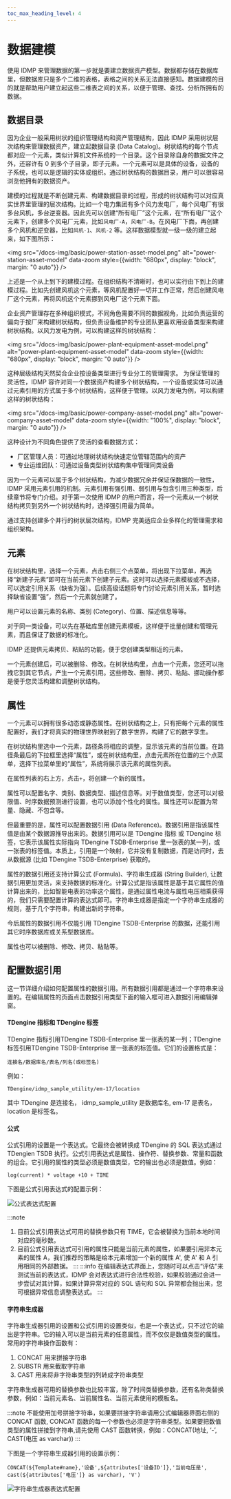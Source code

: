 ```yaml
---
toc_max_heading_level: 4
---
```


# 数据建模

使用 IDMP 来管理数据的第一步就是要建立数据资产模型。数据都存储在数据库里，但数据库只是多个二维的表格，表格之间的关系无法直接感知。数据建模的目的就是帮助用户建立起这些二维表之间的关系，以便于管理、查找、分析所拥有的数据。

## 数据目录

因为企业一般采用树状的组织管理结构和资产管理结构，因此 IDMP 采用树状层次结构来管理数据资产，建立起数据目录 (Data Catalog)。树状结构的每个节点都对应一个元素，类似计算机文件系统的一个目录。这个目录除自身的数据文件之外，还容许有 0 到多个子目录，即子元素。一个元素可以是具体的设备，设备的子系统，也可以是逻辑的实体或组织。通过树状结构的数据目录，用户可以很容易浏览他拥有的数据资产。

建模的过程就是不断创建元素、构建数据目录的过程，形成的树状结构可以对应真实世界里管理的层次结构。比如一个电力集团有多个风力发电厂，每个风电厂有很多台风机，多台逆变器。因此先可以创建“所有电厂”这个元素，在“所有电厂”这个元素下，创建多个风电厂元素，比如`风电厂-A`，`风电厂-B`。在风电厂下面，再创建多个风机和逆变器，比如`风机-1`、`风机-2` 等。这样数据模型就一级一级的建立起来，如下图所示：

<img
src="/docs-img/basic/power-station-asset-model.png"
alt="power-station-asset-model" data-zoom style={{width: "680px", display: "block", margin: "0 auto"}} />

上述是一个从上到下的建模过程。在组织结构不清晰时，也可以实行由下到上的建模过程。比如先创建风机这个元素，等风机配置好一切并工作正常，然后创建风电厂这个元素，再将风机这个元素挪到风电厂这个元素下面。

企业资产管理存在多种组织模式，不同角色需要不同的数据视角，比如负责运营的偏向于按厂来构建树状结构，但负责设备维护的专业团队更喜欢用设备类型来构建树状结构。以风力发电为例，可以构建这样的树状结构：

<img src="/docs-img/basic/power-plant-equipment-asset-model.png"
alt="power-plant-equipment-asset-model" data-zoom style={{width: "680px", display: "block", margin: "0 auto"}} />

这种层级结构天然契合企业按设备类型进行专业分工的管理需求。
为保证管理的灵活性，IDMP 容许对同一个数据资产构建多个树状结构，一个设备或实体可以通过元素引用的方式属于多个树状结构，这样便于管理。以风力发电为例，可以构建这样的树状结构：

<img src="/docs-img/basic/power-company-asset-model.png" alt="power-company-asset-model" data-zoom  style={{width: "100%", display: "block", margin: "0 auto"}} />

这种设计为不同角色提供了灵活的查看数据方式：

- 厂区管理人员：可通过地理树状结构快速定位管辖范围内的资产
- 专业运维团队：可通过设备类型树状结构集中管理同类设备

因为一个元素可以属于多个树状结构，为减少数据冗余并保证保数据的一致性，IDMP 采用元素引用的机制。元素引用有强引用、弱引用与包含引用三种类型，后续章节将专门介绍。对于第一次使用 IDMP 的用户而言，将一个元素从一个树状结构拷贝到另外一个树状结构时，选择强引用最为简单。

通过支持创建多个并行的树状层次结构，IDMP 完美适应企业多样化的管理需求和组织架构。

## 元素

在树状结构里，选择一个元素，点击右侧三个点菜单，将出现下拉菜单，再选择“新建子元素”即可在当前元素下创建子元素。这时可以选择元素模板或不选择，可以选定引用关系（缺省为强）。后续高级话题将专门讨论元素引用关系，暂时选择缺省设置“强”，然后一个元素就创建了。

用户可以设置元素的名称、类别 (Category)、位置、描述信息等等。

对于同一类设备，可以先在基础库里创建元素模板，这样便于批量创建和管理元素，而且保证了数据的标准化。

IDMP 还提供元素拷贝、粘贴的功能，便于您创建类型相近的元素。

一个元素创建后，可以被删除、修改。在树状结构里，点击一个元素，您还可以拖拽它到其它节点，产生一个元素引用。这些修改、删除、拷贝、粘贴、挪动操作都是便于您灵活构建和调整树状结构。

## 属性

一个元素可以拥有很多动态或静态属性。在树状结构之上，只有把每个元素的属性配置好，我们才将真实的物理世界映射到了数字世界，构建了它的数字孪生。

在树状结构里选中一个元素，路径条将相应的调整，显示该元素的当前位置。在路径条最后的下拉框里选择“属性”，或在树状结构里，点击元素所在位置的三个点菜单，选择下拉菜单里的“属性”，系统将展示该元素的属性列表。

在属性列表的右上方，点击`+`，将创建一个新的属性。

属性可以配置名字、类别、数据类型、描述信息等。对于数值类型，您还可以对极限值、时序数据预测进行设置，也可以添加个性化的属性。属性还可以配置为常量、隐藏、不包含等。

但最重要的是，属性可以配置数据引用 (Data Reference)。数据引用是指该属性值是由某个数据源推导出来的。数据引用可以是 TDengine 指标 或 TDengine 标签，它表示该属性实际指向 TDengine TSDB-Enterprise 里一张表的某一列，或一张表的标签值。本质上，引用是一个映射，它并没有复制数据，而是访问时，去从数据源 (比如 TDengine TSDB-Enterprise) 获取的。

属性的数据引用还支持计算公式 (Formula)、字符串生成器 (String Builder), 让数据引用更加灵活，来支持数据的标准化。计算公式是指该属性是基于其它属性的值计算出来的，比如智能电表的功率这个属性，是通过属性电流与属性电压相乘获得的，我们只需要配置计算的表达式即可。字符串生成器是指定一个字符串生成器的规则，基于几个字符串，构建出新的字符串。

今后属性的数据引用不仅能引用 TDengine TSDB-Enterprise 的数据，还能引用其它时序数据库或关系型数据库。

属性也可以被删除、修改、拷贝、粘贴等。

## 配置数据引用

这一节详细介绍如何配置属性的数据引用。所有数据引用都是通过一个字符串来设置的。在编辑属性的页面点击数据引用类型下面的输入框可进入数据引用编辑弹窗。

#### TDengine 指标和 TDengine 标签
TDengine 指标引用TDengine TSDB-Enterprise 里一张表的某一列；TDengine 标签引用TDengine TSDB-Enterprise 里一张表的标签值。它们的设置格式是：
```
连接名/数据库名/表名/列名(或标签名)
```
例如： 
```
TDengine/idmp_sample_utility/em-17/location
```
其中 TDengine 是连接名， idmp_sample_utility 是数据库名, em-17 是表名， location 是标签名。

#### 公式
公式引用的设置是一个表达式。它最终会被转换成 TDengine 的 SQL 表达式通过 TDengien TSDB 执行。公式引用表达式是属性、操作符、替换参数、常量和函数的组合。它引用的属性的类型必须是数值类型，它的输出也必须是数值。例如：
```
log(current) * voltage +10 + TIME
```
下图是公式引用表达式的配置示例：

![公式表达式配置](/docs-img/basic/formula-setting.png)

:::note
1. 目前公式引用表达式可用的替换参数只有 TIME，它会被替换为当前本地时间对应的毫秒数。
2. 目前公式引用表达式可引用的属性只能是当前元素的属性，如果要引用非本元素的属性 A，我们推荐的策略是给本元素增加一个新的属性 A', 使 A' 和 A 引用相同的外部数据。
:::
:::info
在编辑表达式界面上，您随时可以点击“评估”来测试当前的表达式，IDMP 会对表达式进行合法性校验，如果校验通过会进一步尝试对其计算，如果计算异常对应的 SQL 语句和 SQL 异常都会抛出来，您可根据异常信息调整表达式。
:::

#### 字符串生成器
字符串生成器引用的设置和公式引用的设置类似，也是一个表达式，只不过它的输出是字符串。它的输入可以是当前元素的任意属性，而不仅仅是数值类型的属性。常用的字符串操作函数有：
1. CONCAT 用来拼接字符串
2. SUBSTR 用来截取字符串
3. CAST 用来将非字符串类型的列转成字符串类型

字符串生成器可用的替换参数也比较丰富，除了时间类替换参数，还有名称类替换参数，例如：当前元素名、当前属性名、当前元素使用的模板名。

:::note
不能使用加号拼接字符串，如果要拼接字符串请用公式编辑器界面右侧的 CONCAT 函数, CONCAT 函数的每一个参数也必须是字符串类型。如果要把数值类型的属性拼接到字符串,请先使用 CAST 函数转换，例如：CONCAT(地址, ‘-’, CAST(电压 as varchar))
:::

下图是一个字符串生成器引用的设置示例：
```
CONCAT(${Template#name},'设备',${attributes['设备ID']},'当前电压是', cast(${attributes['电压']} as varchar), 'V')
```
![字符串生成器表达式配置](/docs-img/basic/string-builder.png)